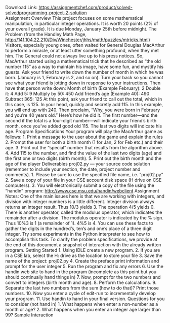 Download Link: https://assignmentchef.com/product/solved-solvedprogramming-project-2-solution
<br>
Assignment Overview This project focuses on some mathematical manipulation, in particular integer operations. It is worth 20 points (2% of your overall grade). It is due Monday, January 25th before midnight. The Problem (from the Handley Math Page, http://141.104.22.210/Div/Winchester/jhhs/math/puzzles/mtricks.html) Visitors, especially young ones, often waited for General Douglas MacArthur to perform a miracle, or at least utter something profound, when they met him. The General could not always live up to his press notices. So, MacArthur started using a mathematical trick that he described as “the old number 115” as a way to maintain his image, have some fun, and mystify his guests. Ask your friend to write down the number of month in which he was born. (January is 1, February is 2, and so on). Turn your back so you cannot see what your friend is jotting down in response to your instructions. Then have that person write down: Month of birth (Example February): 2 Double it: 4 Add 5: 9 Multiply by 50: 450 Add friend’s age (Example 40): 490 Subtract 365: 125 At this point, ask your friend to call out the total, which in this case, is 125. In your head, quickly and secretly add 115. In this example, you will end up with 240. Then proclaim, “Why, you were born in February and you’re 40 years old.” Here’s how he did it. The first number—and the second if the total is a four-digit number—will indicate your friend’s birth month, once you’ve added good old 115. The last two digits will indicate his age. Program Specifications Your program will play the MacArthur game as follows: 1. Print a message to the user about the game and explain the rules 2. Prompt the user for both a birth month (1 for Jan, 2 for Feb etc.) and their age. 3. Print out the “special” number that results from the algorithm above. 4. Add 115 to the number, and find the value of the last two digits (age) and the first one or two digits (birth month). 5. Print out the birth month and the age of the player Deliverables proj02.py — your source code solution (remember to include your section, the date, project number and comments). 1. Please be sure to use the specified file name, i.e. “proj02.py” 2. Save a copy of your file in your CSE account disk space (H drive on CSE computers). 3. You will electronically submit a copy of the file using the “handin” program: http://www.cse.msu.edu/handin/webclient Assignment Notes: One of the main issues here is that we are working with integers, and division with integer numbers is a little different. Integer division always returns an integer result. Thus 10/3 yields 3. The operation 4/5 yields 0. There is another operator, called the modulus operator, which indicates the remainder after a division. The modulus operator is indicated by the % sign. Thus 10%3 is 1 (a remainder of 1). 4%5 is 4. You can use these facts to gather the digits in the hundred’s, ten’s and one’s place of a three digit integer. Try some experiments in the Python interpreter to see how to accomplish this task. To clarify the problem specifications, we provide at the end of this document a snapshot of interaction with the already written program. Getting Started 1. Using IDLE create a new program. 2. If you are in a CSE lab, select the H: drive as the location to store your file 3. Save the name of the project: proj02.py 4. Create the preface print information and prompt for the user integer 5. Run the program and fix any errors 6. Use the handin web site to hand in the program (incomplete as this point but you should continually hand things in) 7. Now, prompt for the two numbers and convert to integers (birth month and age). 8. Perform the calculations. 9. Separate the last two numbers from the sum (how to do that)? Print those numbers. 10. Now you enter a cycle of edit-run to incrementally develop your program. 11. Use handin to hand in your final version. Questions for you to consider (not hand in) 1. What happens when enter a non-number as a month or age? 2. What happens when you enter an integer age larger than 99? Sample Interaction